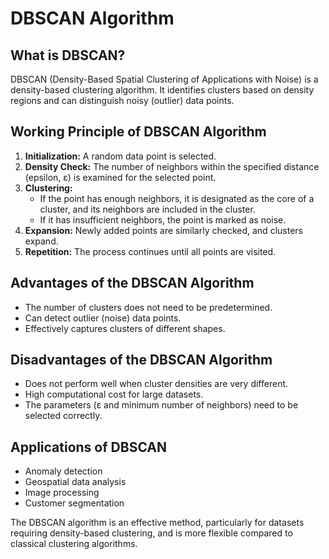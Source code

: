 # DBSCAN Algorithm

## What is DBSCAN?

DBSCAN (Density-Based Spatial Clustering of Applications with Noise) is a density-based clustering algorithm. It identifies clusters based on density regions and can distinguish noisy (outlier) data points.

## Working Principle of DBSCAN Algorithm

1. **Initialization:** A random data point is selected.
2. **Density Check:** The number of neighbors within the specified distance (epsilon, ε) is examined for the selected point.
3. **Clustering:**
   - If the point has enough neighbors, it is designated as the core of a cluster, and its neighbors are included in the cluster.
   - If it has insufficient neighbors, the point is marked as noise.
4. **Expansion:** Newly added points are similarly checked, and clusters expand.
5. **Repetition:** The process continues until all points are visited.

## Advantages of the DBSCAN Algorithm

- The number of clusters does not need to be predetermined.
- Can detect outlier (noise) data points.
- Effectively captures clusters of different shapes.

## Disadvantages of the DBSCAN Algorithm

- Does not perform well when cluster densities are very different.
- High computational cost for large datasets.
- The parameters (ε and minimum number of neighbors) need to be selected correctly.

## Applications of DBSCAN

- Anomaly detection
- Geospatial data analysis
- Image processing
- Customer segmentation

The DBSCAN algorithm is an effective method, particularly for datasets requiring density-based clustering, and is more flexible compared to classical clustering algorithms.
